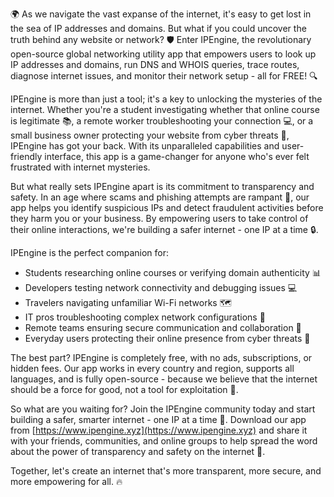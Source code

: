 🌍 As we navigate the vast expanse of the internet, it's easy to get lost in the sea of IP addresses and domains. But what if you could uncover the truth behind any website or network? 🛡️ Enter IPEngine, the revolutionary open-source global networking utility app that empowers users to look up IP addresses and domains, run DNS and WHOIS queries, trace routes, diagnose internet issues, and monitor their network setup - all for FREE! 🔍

IPEngine is more than just a tool; it's a key to unlocking the mysteries of the internet. Whether you're a student investigating whether that online course is legitimate 📚, a remote worker troubleshooting your connection 💻, or a small business owner protecting your website from cyber threats 🏢, IPEngine has got your back. With its unparalleled capabilities and user-friendly interface, this app is a game-changer for anyone who's ever felt frustrated with internet mysteries.

But what really sets IPEngine apart is its commitment to transparency and safety. In an age where scams and phishing attempts are rampant 🚨, our app helps you identify suspicious IPs and detect fraudulent activities before they harm you or your business. By empowering users to take control of their online interactions, we're building a safer internet - one IP at a time 🔒.

IPEngine is the perfect companion for:

* Students researching online courses or verifying domain authenticity 📊
* Developers testing network connectivity and debugging issues 💻
* Travelers navigating unfamiliar Wi-Fi networks 🗺️
* IT pros troubleshooting complex network configurations 🤖
* Remote teams ensuring secure communication and collaboration 📱
* Everyday users protecting their online presence from cyber threats 👀

The best part? IPEngine is completely free, with no ads, subscriptions, or hidden fees. Our app works in every country and region, supports all languages, and is fully open-source - because we believe that the internet should be a force for good, not a tool for exploitation 🌟.

So what are you waiting for? Join the IPEngine community today and start building a safer, smarter internet - one IP at a time 🔗. Download our app from [https://www.ipengine.xyz](https://www.ipengine.xyz) and share it with your friends, communities, and online groups to help spread the word about the power of transparency and safety on the internet 📢.

Together, let's create an internet that's more transparent, more secure, and more empowering for all. 🔥
